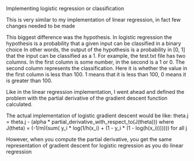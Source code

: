 Implementing logistic regression or classification

This is very similar to my implementation of linear regression, in fact few changes needed to be made

This biggest difference was the hypothesis.
	In logistic regression the hypothesis is a probability that a given input can be classified in a binary choice
	In other words, the output of the hypothesis is a probability in [0, 1] that the input can be classified as a 1.
	For example, the test.txt file has two columns. In the first column is some number, in the second is a 1 or 0.
	The second column represents the classification. Here it is whether the value in the first column is less than 100.
	1 means that it is less than 100, 0 means it is greater than 100.


Like in the linear regression implementation, I went ahead and defined the problem with the partial derivative of the gradient descent function calculated.

The actual implementation of logistic gradient descent would be like:
	theta.j = theta.j - (alpha * partial_derivative_with_respect_to(J(theta)))
		where J(theta) = (-1/m)(sum( y_i * log(1/h(x_i) + (1 - y_i * (1 - log(h(x_i))))))) 
	for all j

However, when you compute the partial derivative, you get the same representation of gradient descent for logistic regression as you do linear regression

